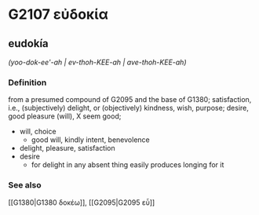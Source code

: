 # G2107 εὐδοκία

## eudokía

_(yoo-dok-ee'-ah | ev-thoh-KEE-ah | ave-thoh-KEE-ah)_

### Definition

from a presumed compound of G2095 and the base of G1380; satisfaction, i.e., (subjectively) delight, or (objectively) kindness, wish, purpose; desire, good pleasure (will), X seem good; 

- will, choice
  - good will, kindly intent, benevolence
- delight, pleasure, satisfaction
- desire
  - for delight in any absent thing easily produces longing for it

### See also

[[G1380|G1380 δοκέω]], [[G2095|G2095 εὖ]]
